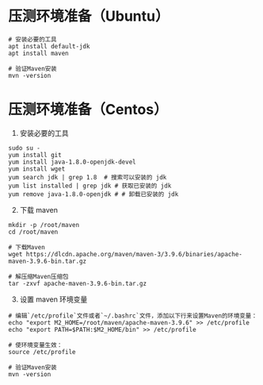 # 压测环境准备（Ubuntu）
```shell
# 安装必要的工具
apt install default-jdk
apt install maven

# 验证Maven安装
mvn -version
```

# 压测环境准备（Centos）
1. 安装必要的工具

```shell
sudo su -
yum install git
yum install java-1.8.0-openjdk-devel
yum install wget
yum search jdk | grep 1.8  # 搜索可以安装的 jdk
yum list installed | grep jdk # 获取已安装的 jdk
yum remove java-1.8.0-openjdk # # 卸载已安装的 jdk
```

2. 下载 maven

```shell
mkdir -p /root/maven
cd /root/maven

# 下载Maven
wget https://dlcdn.apache.org/maven/maven-3/3.9.6/binaries/apache-maven-3.9.6-bin.tar.gz

# 解压缩Maven压缩包
tar -zxvf apache-maven-3.9.6-bin.tar.gz
```

3. 设置 maven 环境变量

```shell
# 编辑`/etc/profile`文件或者`~/.bashrc`文件，添加以下行来设置Maven的环境变量：
echo "export M2_HOME=/root/maven/apache-maven-3.9.6" >> /etc/profile
echo "export PATH=$PATH:$M2_HOME/bin" >> /etc/profile

# 使环境变量生效：
source /etc/profile

# 验证Maven安装
mvn -version
```
